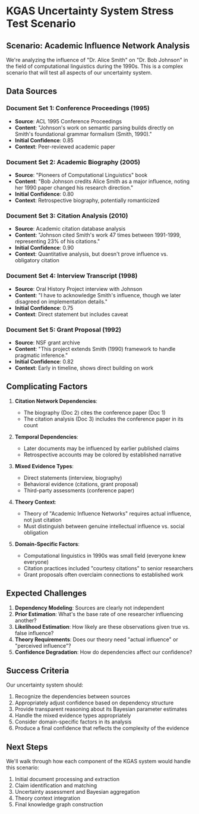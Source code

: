 # KGAS Uncertainty System Stress Test Scenario

## Scenario: Academic Influence Network Analysis

We're analyzing the influence of "Dr. Alice Smith" on "Dr. Bob Johnson" in the field of computational linguistics during the 1990s. This is a complex scenario that will test all aspects of our uncertainty system.

## Data Sources

### Document Set 1: Conference Proceedings (1995)
- **Source**: ACL 1995 Conference Proceedings
- **Content**: "Johnson's work on semantic parsing builds directly on Smith's foundational grammar formalism (Smith, 1990)."
- **Initial Confidence**: 0.85
- **Context**: Peer-reviewed academic paper

### Document Set 2: Academic Biography (2005)
- **Source**: "Pioneers of Computational Linguistics" book
- **Content**: "Bob Johnson credits Alice Smith as a major influence, noting her 1990 paper changed his research direction."
- **Initial Confidence**: 0.80
- **Context**: Retrospective biography, potentially romanticized

### Document Set 3: Citation Analysis (2010)
- **Source**: Academic citation database analysis
- **Content**: "Johnson cited Smith's work 47 times between 1991-1999, representing 23% of his citations."
- **Initial Confidence**: 0.90
- **Context**: Quantitative analysis, but doesn't prove influence vs. obligatory citation

### Document Set 4: Interview Transcript (1998)
- **Source**: Oral History Project interview with Johnson
- **Content**: "I have to acknowledge Smith's influence, though we later disagreed on implementation details."
- **Initial Confidence**: 0.75
- **Context**: Direct statement but includes caveat

### Document Set 5: Grant Proposal (1992)
- **Source**: NSF grant archive
- **Content**: "This project extends Smith (1990) framework to handle pragmatic inference."
- **Initial Confidence**: 0.82
- **Context**: Early in timeline, shows direct building on work

## Complicating Factors

1. **Citation Network Dependencies**: 
   - The biography (Doc 2) cites the conference paper (Doc 1)
   - The citation analysis (Doc 3) includes the conference paper in its count
   
2. **Temporal Dependencies**:
   - Later documents may be influenced by earlier published claims
   - Retrospective accounts may be colored by established narrative

3. **Mixed Evidence Types**:
   - Direct statements (interview, biography)
   - Behavioral evidence (citations, grant proposal)
   - Third-party assessments (conference paper)

4. **Theory Context**:
   - Theory of "Academic Influence Networks" requires actual influence, not just citation
   - Must distinguish between genuine intellectual influence vs. social obligation

5. **Domain-Specific Factors**:
   - Computational linguistics in 1990s was small field (everyone knew everyone)
   - Citation practices included "courtesy citations" to senior researchers
   - Grant proposals often overclaim connections to established work

## Expected Challenges

1. **Dependency Modeling**: Sources are clearly not independent
2. **Prior Estimation**: What's the base rate of one researcher influencing another?
3. **Likelihood Estimation**: How likely are these observations given true vs. false influence?
4. **Theory Requirements**: Does our theory need "actual influence" or "perceived influence"?
5. **Confidence Degradation**: How do dependencies affect our confidence?

## Success Criteria

Our uncertainty system should:
1. Recognize the dependencies between sources
2. Appropriately adjust confidence based on dependency structure
3. Provide transparent reasoning about its Bayesian parameter estimates
4. Handle the mixed evidence types appropriately
5. Consider domain-specific factors in its analysis
6. Produce a final confidence that reflects the complexity of the evidence

## Next Steps

We'll walk through how each component of the KGAS system would handle this scenario:
1. Initial document processing and extraction
2. Claim identification and matching
3. Uncertainty assessment and Bayesian aggregation
4. Theory context integration
5. Final knowledge graph construction